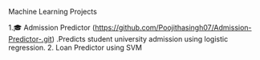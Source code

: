 Machine Learning Projects

1.🎓 Admission Predictor
(https://github.com/Poojithasingh07/Admission-Predictor-.git) .Predicts student university admission using logistic regression.
2. Loan Predictor using SVM
